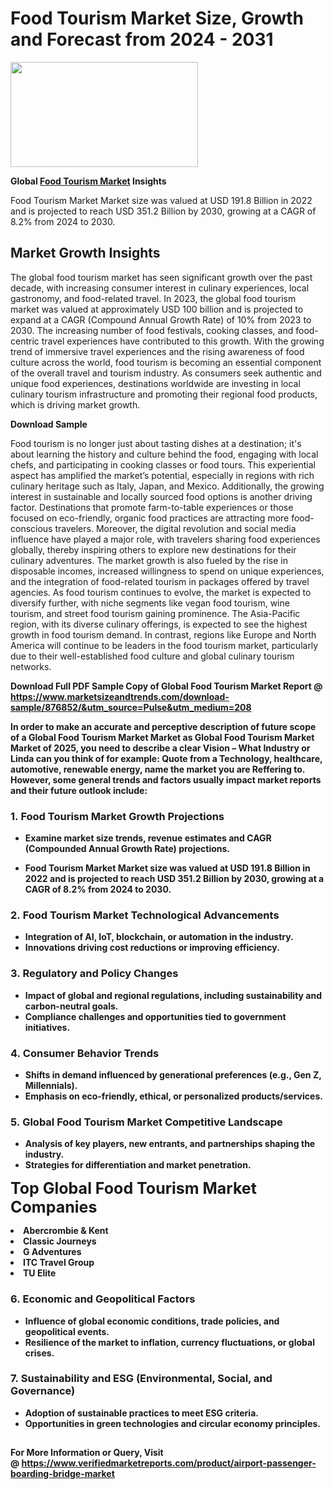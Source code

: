 <H1>Food Tourism Market Size, Growth and Forecast from 2024 - 2031</H1><img class="aligncenter size-medium wp-image-584254" src="https://thirdeyenews.in/wp-content/uploads/2024/09/Global-Market-Research-300x168.jpeg" alt="" width="300" height="168" /><p><strong>Global&nbsp;<a href="https://www.marketsizeandtrends.com/download-sample/876852/&amp;utm_source=Pulse&amp;utm_medium=208">Food Tourism Market</a> Insights</strong></p><p>Food Tourism Market Market size was valued at USD 191.8 Billion in 2022 and is projected to reach USD 351.2 Billion by 2030, growing at a CAGR of 8.2% from 2024 to 2030.</p><p><h2>Market Growth Insights</h2> <p>The global food tourism market has seen significant growth over the past decade, with increasing consumer interest in culinary experiences, local gastronomy, and food-related travel. In 2023, the global food tourism market was valued at approximately USD 100 billion and is projected to expand at a CAGR (Compound Annual Growth Rate) of 10% from 2023 to 2030. The increasing number of food festivals, cooking classes, and food-centric travel experiences have contributed to this growth. With the growing trend of immersive travel experiences and the rising awareness of food culture across the world, food tourism is becoming an essential component of the overall travel and tourism industry. As consumers seek authentic and unique food experiences, destinations worldwide are investing in local culinary tourism infrastructure and promoting their regional food products, which is driving market growth.</p> <p><strong>Download Sample</strong></p> <p>Food tourism is no longer just about tasting dishes at a destination; it's about learning the history and culture behind the food, engaging with local chefs, and participating in cooking classes or food tours. This experiential aspect has amplified the market’s potential, especially in regions with rich culinary heritage such as Italy, Japan, and Mexico. Additionally, the growing interest in sustainable and locally sourced food options is another driving factor. Destinations that promote farm-to-table experiences or those focused on eco-friendly, organic food practices are attracting more food-conscious travelers. Moreover, the digital revolution and social media influence have played a major role, with travelers sharing food experiences globally, thereby inspiring others to explore new destinations for their culinary adventures. The market growth is also fueled by the rise in disposable incomes, increased willingness to spend on unique experiences, and the integration of food-related tourism in packages offered by travel agencies. As food tourism continues to evolve, the market is expected to diversify further, with niche segments like vegan food tourism, wine tourism, and street food tourism gaining prominence. The Asia-Pacific region, with its diverse culinary offerings, is expected to see the highest growth in food tourism demand. In contrast, regions like Europe and North America will continue to be leaders in the food tourism market, particularly due to their well-established food culture and global culinary tourism networks. <p><strong></p><p><span class=""><strong>Download Full PDF Sample Copy of Global Food Tourism Market Report</strong> @ <a href="https://www.marketsizeandtrends.com/download-sample/876852/&amp;utm_source=Pulse&amp;utm_medium=208" target="_blank">https://www.marketsizeandtrends.com/download-sample/876852/&amp;utm_source=Pulse&amp;utm_medium=208</a></span></p><p>In order to make an accurate and perceptive description of future scope of a Global&nbsp;Food Tourism Market Market as Global&nbsp;Food Tourism Market Market of 2025, you need to describe a clear Vision &ndash; What Industry or Linda can you think of for example: Quote from a Technology, healthcare, automotive, renewable energy, name the market you are Reffering to. However, some general trends and factors usually impact market reports and their future outlook include:</p><h3>1.&nbsp;<strong>Food Tourism Market Growth Projections</strong></h3><ul><li>Examine market size trends, revenue estimates and CAGR (Compounded Annual Growth Rate) projections.</li><li><p>Food Tourism Market Market size was valued at USD 191.8 Billion in 2022 and is projected to reach USD 351.2 Billion by 2030, growing at a CAGR of 8.2% from 2024 to 2030.</p></li></ul><h3>2.&nbsp;<strong>Food Tourism Market Technological Advancements</strong></h3><ul><li>Integration of AI, IoT, blockchain, or automation in the industry.</li><li>Innovations driving cost reductions or improving efficiency.</li></ul><h3>3.&nbsp;<strong>Regulatory and Policy Changes</strong></h3><ul><li>Impact of global and regional regulations, including sustainability and carbon-neutral goals.</li><li>Compliance challenges and opportunities tied to government initiatives.</li></ul><h3>4.&nbsp;<strong>Consumer Behavior Trends</strong></h3><ul><li>Shifts in demand influenced by generational preferences (e.g., Gen Z, Millennials).</li><li>Emphasis on eco-friendly, ethical, or personalized products/services.</li></ul><h3>5.&nbsp;<strong>Global Food Tourism Market Competitive Landscape</strong></h3><ul><li>Analysis of key players, new entrants, and partnerships shaping the industry.</li><li>Strategies for differentiation and market penetration.</li></ul><p data-pm-slice="1 1 []"><span style="color: inherit; font-family: inherit; font-size: 25px;">Top Global Food Tourism Market Companies</span></p><div class="" data-test-id=""><p><li>Abercrombie & Kent</li><li> Classic Journeys</li><li> G Adventures</li><li> ITC Travel Group</li><li> TU Elite</li></p></div><h3>6.&nbsp;<strong>Economic and Geopolitical Factors</strong></h3><ul><li>Influence of global economic conditions, trade policies, and geopolitical events.</li><li>Resilience of the market to inflation, currency fluctuations, or global crises.</li></ul><h3>7.&nbsp;<strong>Sustainability and ESG (Environmental, Social, and Governance)</strong></h3><ul><li>Adoption of sustainable practices to meet ESG criteria.</li><li>Opportunities in green technologies and circular economy principles.</li></ul><h2><strong style="font-size: 14px;">For More Information or Query, Visit @&nbsp;</strong><a style="background-color: #ffffff; font-size: 14px;" href="https://www.marketsizeandtrends.com/report/food-tourism-market/" target="_blank">https://www.verifiedmarketreports.com/product/airport-passenger-boarding-bridge-market</a></h2>
